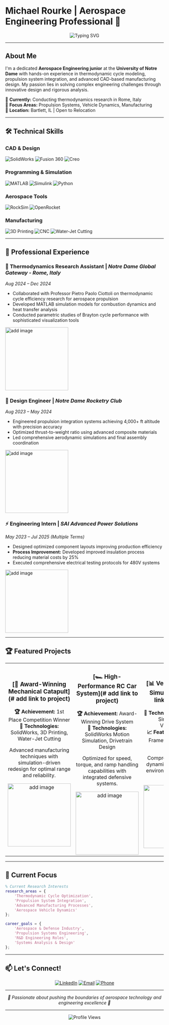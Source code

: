 # Michael Rourke | Aerospace Engineering Professional 🚀

<div align="center">
  <img src="https://readme-typing-svg.herokuapp.com?font=Fira+Code&pause=1000&color=1A365D&center=true&vCenter=true&width=435&lines=Aerospace+Engineering+Student;Propulsion+Systems+Enthusiast;CAD+%26+Manufacturing+Expert;MATLAB+Simulation+Specialist" alt="Typing SVG" />
</div>

---

## About Me

I'm a dedicated **Aerospace Engineering junior** at the **University of Notre Dame** with hands-on experience in thermodynamic cycle modeling, propulsion system integration, and advanced CAD-based manufacturing design. My passion lies in solving complex engineering challenges through innovative design and rigorous analysis.

🔬 **Currently:** Conducting thermodynamics research in Rome, Italy  
🎯 **Focus Areas:** Propulsion Systems, Vehicle Dynamics, Manufacturing  
📍 **Location:** Bartlett, IL | Open to Relocation  

---

## 🛠️ Technical Skills

### **CAD & Design**
![SolidWorks](https://img.shields.io/badge/SolidWorks-FF0000?style=for-the-badge&logo=solidworks&logoColor=white)
![Fusion 360](https://img.shields.io/badge/Fusion%20360-0696D7?style=for-the-badge&logo=autodesk&logoColor=white)
![Creo](https://img.shields.io/badge/Creo-FF6B35?style=for-the-badge&logoColor=white)

### **Programming & Simulation**
![MATLAB](https://img.shields.io/badge/MATLAB-0076A8?style=for-the-badge&logo=mathworks&logoColor=white)
![Simulink](https://img.shields.io/badge/Simulink-FF6B35?style=for-the-badge&logoColor=white)
![Python](https://img.shields.io/badge/Python-3776AB?style=for-the-badge&logo=python&logoColor=white)

### **Aerospace Tools**
![RockSim](https://img.shields.io/badge/RockSim-8B4513?style=for-the-badge&logoColor=white)
![OpenRocket](https://img.shields.io/badge/OpenRocket-FF4500?style=for-the-badge&logoColor=white)

### **Manufacturing**
![3D Printing](https://img.shields.io/badge/3D%20Printing-FF6B35?style=for-the-badge&logoColor=white)
![CNC](https://img.shields.io/badge/CNC%20Machining-2E8B57?style=for-the-badge&logoColor=white)
![Water-Jet Cutting](https://img.shields.io/badge/Water--Jet%20Cutting-4682B4?style=for-the-badge&logoColor=white)

---

## 💼 Professional Experience

### 🔬 **Thermodynamics Research Assistant** | *Notre Dame Global Gateway - Rome, Italy*
*Aug 2024 – Dec 2024*
- Collaborated with Professor Pietro Paolo Ciottoli on thermodynamic cycle efficiency research for aerospace propulsion
- Developed MATLAB simulation models for combustion dynamics and heat transfer analysis
- Conducted parametric studies of Brayton cycle performance with sophisticated visualization tools

<img src="https://via.placeholder.com/200x150/FF6B35/FFFFFF?text=Catapult+Project" alt="add image" width="200"/>

### 🚀 **Design Engineer** | *Notre Dame Rocketry Club*
*Aug 2023 – May 2024*
- Engineered propulsion integration systems achieving 4,000+ ft altitude with precision accuracy
- Optimized thrust-to-weight ratio using advanced composite materials
- Led comprehensive aerodynamic simulations and final assembly coordination

<img src="https://via.placeholder.com/200x150/FF6B35/FFFFFF?text=Catapult+Project" alt="add image" width="200"/>

### ⚡ **Engineering Intern** | *SAI Advanced Power Solutions*
*May 2023 – Jul 2025 (Multiple Terms)*
- Designed optimized component layouts improving production efficiency
- **Process Improvement:** Developed improved insulation process reducing material costs by 25%
- Executed comprehensive electrical testing protocols for 480V systems

<img src="https://via.placeholder.com/200x150/FF6B35/FFFFFF?text=Catapult+Project" alt="add image" width="200"/>

---

## 🏆 Featured Projects

<div align="center">

<table>
<tr>
<td width="33%" align="center">

### [🎯 **Award-Winning Mechanical Catapult**](# add link to project)

**🏆 Achievement:** 1st Place Competition Winner  
**🔧 Technologies:** SolidWorks, 3D Printing, Water-Jet Cutting  

Advanced manufacturing techniques with simulation-driven redesign for optimal range and reliability.

<img src="https://via.placeholder.com/200x150/FF6B35/FFFFFF?text=Catapult+Project" alt="add image" width="200"/>

</td>
<td width="33%" align="center">

### [🏎️ **High-Performance RC Car System**](# add link to project)

**🏆 Achievement:** Award-Winning Drive System  
**🔧 Technologies:** SolidWorks Motion Simulation, Drivetrain Design  

Optimized for speed, torque, and ramp handling capabilities with integrated defensive systems.

<img src="https://via.placeholder.com/200x150/FF6B35/FFFFFF?text=Catapult+Project" alt="add image" width="200"/>

</td>
<td width="33%" align="center">

### [📊 **Vehicle Systems Simulation**](# add link to project)

**🔧 Technologies:** MATLAB, Simulink, Data Visualization  
**📈 Features:** Multi-DOF Framework, Real-time Analysis  

Comprehensive vehicle dynamics modeling with environmental variability factors.

<img src="https://via.placeholder.com/200x150/FF6B35/FFFFFF?text=Catapult+Project" alt="add image" width="200"/>

</td>
</tr>
</table>

</div>

---

## 🎯 Current Focus

```matlab
% Current Research Interests
research_areas = {
    'Thermodynamic Cycle Optimization',
    'Propulsion System Integration',
    'Advanced Manufacturing Processes',
    'Aerospace Vehicle Dynamics'
};

career_goals = {
    'Aerospace & Defense Industry',
    'Propulsion Systems Engineering',
    'R&D Engineering Roles',
    'Systems Analysis & Design'
};
```

---

## 📫 Let's Connect!

<div align="center">
 
[![LinkedIn](https://img.shields.io/badge/LinkedIn-0077B5?style=for-the-badge&logo=linkedin&logoColor=white)](https://www.linkedin.com/in/michael-rourke-39508625a/)
[![Email](https://img.shields.io/badge/Email-D14836?style=for-the-badge&logo=gmail&logoColor=white)](mailto:mrourke@nd.edu)
[![Phone](https://img.shields.io/badge/Phone-25D366?style=for-the-badge&logo=whatsapp&logoColor=white)](tel:+13317030556)

</div>

---

<div align="center">
  <i>🚀 Passionate about pushing the boundaries of aerospace technology and engineering excellence 🚀</i>
</div>

---

<div align="center">
  <img src="https://komarev.com/ghpvc/?username=MichaelRourkeGitHub&color=1A365D&style=flat-square&label=Profile+Views" alt="Profile Views" />
</div>
